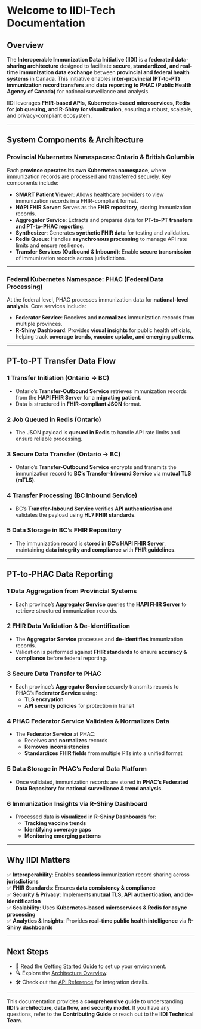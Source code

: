 # Welcome to IIDI-Tech Documentation

## Overview

The **Interoperable Immunization Data Initiative (IIDI)** is a **federated data-sharing architecture** designed to facilitate **secure, standardized, and real-time immunization data exchange** between **provincial and federal health systems** in Canada. This initiative enables **inter-provincial (PT-to-PT) immunization record transfers** and **data reporting to PHAC (Public Health Agency of Canada)** for national surveillance and analysis.

IIDI leverages **FHIR-based APIs, Kubernetes-based microservices, Redis for job queuing, and R-Shiny for visualization**, ensuring a robust, scalable, and privacy-compliant ecosystem.

---

## **System Components & Architecture**

### **Provincial Kubernetes Namespaces: Ontario & British Columbia**

Each **province operates its own Kubernetes namespace**, where immunization records are processed and transferred securely. Key components include:

- **SMART Patient Viewer**: Allows healthcare providers to view immunization records in a FHIR-compliant format.
- **HAPI FHIR Server**: Serves as the **FHIR repository**, storing immunization records.
- **Aggregator Service**: Extracts and prepares data for **PT-to-PT transfers and PT-to-PHAC reporting**.
- **Synthesizer**: Generates **synthetic FHIR data** for testing and validation.
- **Redis Queue**: Handles **asynchronous processing** to manage API rate limits and ensure resilience.
- **Transfer Services (Outbound & Inbound)**: Enable **secure transmission** of immunization records across jurisdictions.

---

### **Federal Kubernetes Namespace: PHAC (Federal Data Processing)**

At the federal level, PHAC processes immunization data for **national-level analysis**. Core services include:

- **Federator Service**: Receives and **normalizes** immunization records from multiple provinces.
- **R-Shiny Dashboard**: Provides **visual insights** for public health officials, helping track **coverage trends, vaccine uptake, and emerging patterns**.

---

## **PT-to-PT Transfer Data Flow**

### **1 Transfer Initiation (Ontario → BC)**

- Ontario’s **Transfer-Outbound Service** retrieves immunization records from the **HAPI FHIR Server** for a **migrating patient**.
- Data is structured in **FHIR-compliant JSON** format.

### **2 Job Queued in Redis (Ontario)**

- The JSON payload is **queued in Redis** to handle API rate limits and ensure reliable processing.

### **3 Secure Data Transfer (Ontario → BC)**

- Ontario’s **Transfer-Outbound Service** encrypts and transmits the immunization record to **BC’s Transfer-Inbound Service** via **mutual TLS (mTLS)**.

### **4 Transfer Processing (BC Inbound Service)**

- BC’s **Transfer-Inbound Service** verifies **API authentication** and validates the payload using **HL7 FHIR standards**.

### **5 Data Storage in BC’s FHIR Repository**

- The immunization record is **stored in BC’s HAPI FHIR Server**, maintaining **data integrity and compliance** with **FHIR guidelines**.

---

## **PT-to-PHAC Data Reporting**

### **1 Data Aggregation from Provincial Systems**

- Each province’s **Aggregator Service** queries the **HAPI FHIR Server** to retrieve structured immunization records.

### **2 FHIR Data Validation & De-Identification**

- The **Aggregator Service** processes and **de-identifies** immunization records.
- Validation is performed against **FHIR standards** to ensure **accuracy & compliance** before federal reporting.

### **3 Secure Data Transfer to PHAC**

- Each province’s **Aggregator Service** securely transmits records to PHAC’s **Federator Service** using:
  - **TLS encryption**
  - **API security policies** for protection in transit

### **4 PHAC Federator Service Validates & Normalizes Data**

- The **Federator Service** at PHAC:
  - Receives and **normalizes** records
  - **Removes inconsistencies**
  - **Standardizes FHIR fields** from multiple PTs into a unified format

### **5 Data Storage in PHAC’s Federal Data Platform**

- Once validated, immunization records are stored in **PHAC’s Federated Data Repository** for **national surveillance & trend analysis**.

### **6 Immunization Insights via R-Shiny Dashboard**

- Processed data is **visualized** in **R-Shiny Dashboards** for:
  - **Tracking vaccine trends**
  - **Identifying coverage gaps**
  - **Monitoring emerging patterns**

---

## **Why IIDI Matters**

✅ **Interoperability**: Enables **seamless** immunization record sharing across **jurisdictions**  
✅ **FHIR Standards**: Ensures **data consistency & compliance**  
✅ **Security & Privacy**: Implements **mutual TLS, API authentication, and de-identification**  
✅ **Scalability**: Uses **Kubernetes-based microservices & Redis for async processing**  
✅ **Analytics & Insights**: Provides **real-time public health intelligence** via **R-Shiny dashboards**

---

## **Next Steps**

- 📄 Read the [Getting Started Guide](getting-started.md) to set up your environment.
- 🔍 Explore the [Architecture Overview](architecture/GCP-Architecture.md).
- 🛠 Check out the [API Reference](api.md) for integration details.

---

This documentation provides a **comprehensive guide** to understanding **IIDI’s architecture, data flow, and security model**. If you have any questions, refer to the **Contributing Guide** or reach out to the **IIDI Technical Team**.
